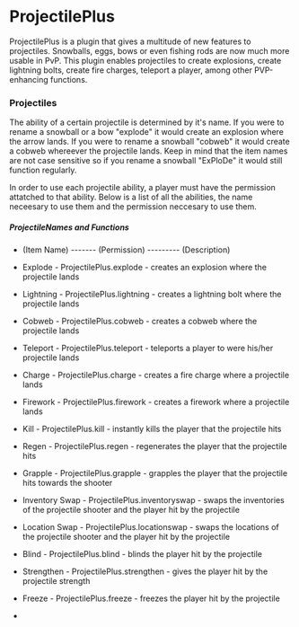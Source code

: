 # ProjectilePlus

ProjectilePlus is a plugin that gives a multitude of new features to projectiles. Snowballs, eggs, bows or even fishing rods are now much more usable in PvP. This plugin enables projectiles to create explosions, create lightning bolts, create fire charges, teleport a player, among other PVP-enhancing functions.

### Projectiles

The ability of a certain projectile is determined by it's name. If you were to rename a snowball or a bow "explode" it would create an explosion where the arrow lands. If you were to rename a snowball "cobweb" it would create a cobweb whereever the projectile lands. Keep in mind that the item names are not case sensitive so if you rename a snowball "ExPloDe" it would still function regularly.

In order to use each projectile ability, a player must have the permission attatched to that ability. Below is a list of all the abilities, the name neceesary to use them and the permission neccesary to use them.

##### ProjectileNames and Functions
* (Item Name) ------- (Permission) --------- (Description)
* Explode - ProjectilePlus.explode - creates an explosion where the projectile lands
* Lightning - ProjectilePlus.lightning - creates a lightning bolt where the projectile lands
* Cobweb - ProjectilePlus.cobweb - creates a cobweb where the projectile lands
* Teleport - ProjectilePlus.teleport - teleports a player to were his/her projectile lands
* Charge - ProjectilePlus.charge - creates a fire charge where a projectile lands
* Firework - ProjectilePlus.firework - creates a firework where a projectile lands
* Kill - ProjectilePlus.kill - instantly kills the player that the projectile hits
* Regen - ProjectilePlus.regen - regenerates the player that the projectile hits
* Grapple - ProjectilePlus.grapple - grapples the player that the projectile hits towards the shooter
* Inventory Swap - ProjectilePlus.inventoryswap - swaps the inventories of the projectile shooter and the player hit by the      projectile 
* Location Swap - ProjectilePlus.locationswap -    swaps the locations of the projectile shooter and the player hit by the       projectile 
* Blind - ProjectilePlus.blind - blinds the player hit by the projectile
* Strengthen - ProjectilePlus.strengthen - gives the player hit by the projectile strength
* Freeze - ProjectilePlus.freeze - freezes the player hit by the projectile 

*